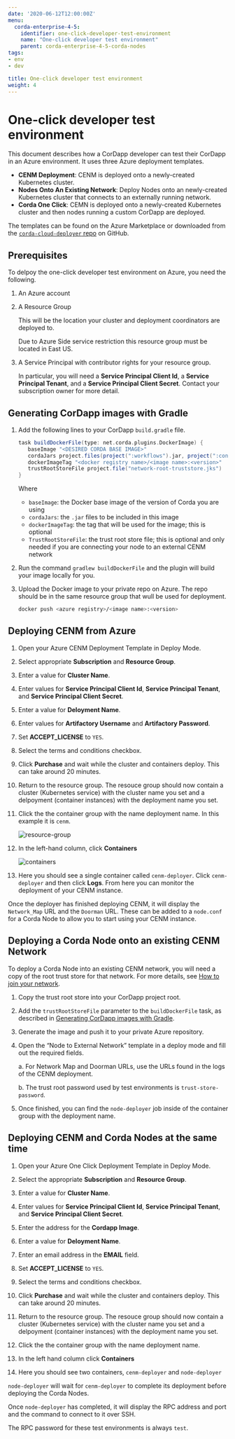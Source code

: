```yaml
---
date: '2020-06-12T12:00:00Z'
menu:
  corda-enterprise-4-5:
    identifier: one-click-developer-test-environment
    name: "One-click developer test environment"
    parent: corda-enterprise-4-5-corda-nodes
tags:
- env
- dev

title: One-click developer test environment
weight: 4
---
```



# One-click developer test environment

This document describes how a CorDapp developer can test their CorDapp in an Azure environment. It uses three Azure deployment templates.

* **CENM Deployment**: CENM is deployed onto a newly-created Kubernetes cluster.
* **Nodes Onto An Existing Network**: Deploy Nodes onto an newly-created Kubernetes cluster that connects to an externally running network. 
* **Corda One Click**: CEMN is deployed onto a newly-created Kubernetes cluster and then nodes running a custom CorDapp are deployed.

The templates can be found on the Azure Marketplace or downloaded from the [`corda-cloud-deployer` repo](https://github.com/corda/corda-cloud-deployer/) on GitHub.

## Prerequisites

To delpoy the one-click developer test environment on Azure, you need the following.

1. An Azure account
2. A Resource Group

   This will be the location your cluster and deployment coordinators are deployed to.

   Due to Azure Side service restriction this resource group must be located in East US.
3. A Service Principal with contributor rights for your resource group. 

   In particular, you will need a **Service Principal Client Id**, a **Service Principal Tenant**, and a **Service Principal Client Secret**. Contact your subscription owner for more detail.

## Generating CorDapp images with Gradle

1. Add the following lines to your CorDapp `build.gradle` file.

   ```gradle
   task buildDockerFile(type: net.corda.plugins.DockerImage) {
      baseImage "<DESIRED CORDA BASE IMAGE>"
      cordaJars project.files(project(":workflows").jar, project(":contracts").jar, jar)
      dockerImageTag "<docker registry name>/<image name>:<version>"
      trustRootStoreFile project.file("network-root-truststore.jks")
   }
   ```

   Where
   * `baseImage`: the Docker base image of the version of Corda you are using
   * `cordaJars`: the `.jar` files to be included in this image
   * `dockerImageTag`: the tag that will be used for the image; this is optional
   * `TrustRootStoreFile`: the trust root store file; this is optional and 
   only needed if you are connecting your node to an external CENM network

2. Run the command `gradlew buildDockerFile` and the plugin will build your image locally for you.

3. Upload the Docker image to your private repo on Azure. The repo should be in the same resource group that wull be used for deployment.

   ```bash
   docker push <azure registry>/<image name>:<version>
   ```

## Deploying CENM from Azure

[resource-group]: ../../resources/resource-group.png
[containers]: ../../resources/containers.png

1. Open your Azure CENM Deployment Template in Deploy Mode.

1. Select appropriate **Subscription** and **Resource Group**. 

1. Enter a value for **Cluster Name**.

1. Enter values for **Service Principal Client Id**, **Service Principal Tenant**, and **Service Principal Client Secret**.

1. Enter a value for **Deloyment Name**.

1. Enter values for **Artifactory Username** and **Artifactory Password**.

1. Set **ACCEPT_LICENSE** to `YES`.

1. Select the terms and conditions checkbox.

1. Click **Purchase** and wait while the cluster and containers deploy. This can take around 20 minutes.

1. Return to the resource group. The resouce group should now contain a cluster (Kubernetes service) with the cluster name you set and a delpoyment (container instances) with the deployment name you set.

1. Click the the container group with the name deployment name. In this example it is `cenm`. 

    ![resource-group]

1. In the left-hand column, click **Containers**

    ![containers]

1. Here you should see a single container called `cenm-deployer`. Click `cenm-deployer` and then click **Logs**. From here you can monitor the deployment of your CENM instance.

Once the deployer has finished deploying CENM, it will display the `Network_Map` URL and the `Doorman` URL. These can be added to a `node.conf` for a Corda Node to allow you to start using your CENM instance.

## Deploying a Corda Node onto an existing CENM Network

To deploy a Corda Node into an existing CENM network, you will need a copy of the root trust store for that network. For more details, see [How to join your network](../../../../cenm/1.2/deployment-kubernetes.md#how-to-join-your-network).

1. Copy the trust root store into your CorDapp project root.
2. Add the `trustRootStoreFile` parameter to the `buildDockerFile` task, as described in [Generating CorDapp images with Gradle](#generating-cordapp-images-with-gradle). 
3. Generate the image and push it to your private Azure repository.
4. Open the “Node to External Network” template in a deploy mode and fill out the required fields.

   a. For Network Map and Doorman URLs, use the URLs found in the logs of the CENM deployment.

   b.  The trust root password used by test environments is `trust-store-password`.
5. Once finished, you can find the `node-deployer` job inside of the container group with the deployment name.

## Deploying CENM and Corda Nodes at the same time

1. Open your Azure One Click Deployment Template in Deploy Mode.

1. Select the appropriate **Subscription** and **Resource Group**. 

1. Enter a value for **Cluster Name**.

1. Enter values for **Service Principal Client Id**, **Service Principal Tenant**, and **Service Principal Client Secret**.

1. Enter the address for the **Cordapp Image**.

1. Enter a value for **Deloyment Name**.

1. Enter an email address in the **EMAIL** field.

1. Set **ACCEPT_LICENSE** to `YES`.

1. Select the terms and conditions checkbox.

1. Click **Purchase** and wait while the cluster and containers deploy. This can take around 20 minutes.

1. Return to the resource group. The resouce group should now contain a cluster (Kubernetes service) with the cluster name you set and a delpoyment (container instances) with the deployment name you set.

1. Click the the container group with the name deployment name.

1. In the left hand column click **Containers**
  
1. Here you should see two containers, `cenm-deployer` and `node-deployer`  

`node-deployer` will wait for `cenm-deployer` to complete its deployment before deploying the Corda Nodes.

Once `node-deployer` has completed, it will display the RPC address and port and the command to connect to it over SSH.

The RPC password for these test environments is always `test`.  
